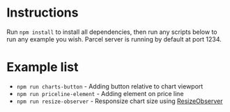 # Instructions

Run `npm install` to install all dependencies, then run any scripts below to run any example you wish.
Parcel server is running by default at port 1234.

# Example list

-   `npm run charts-button` - Adding button relative to chart viewport
-   `npm run priceline-element` - Adding element on price line
-   `npm run resize-observer` - Responsize chart size using [ResizeObserver](https://developer.mozilla.org/en-US/docs/Web/API/ResizeObserver)
